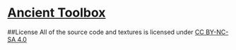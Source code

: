 # [Ancient Toolbox](http://www.minecraftforum.net/forums/mapping-and-modding/minecraft-mods/wip-mods/2518690-ancient-toolbox-toolsets-a-bit-different)

##License
All of the source code and textures is licensed under [CC BY-NC-SA 4.0](http://creativecommons.org/licenses/by-nc-sa/4.0/)
